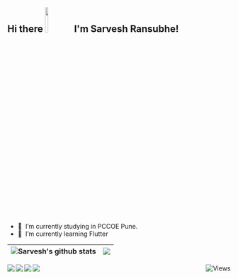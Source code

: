 <!--
First of all why are U here....lol
-->

## Hi there <img src="https://media.giphy.com/media/hvRJCLFzcasrR4ia7z/giphy.gif" width="12%"> I'm Sarvesh Ransubhe!

- 🏫 &nbsp;I’m currently studying in PCCOE Pune.
- 🌱 &nbsp;I’m currently learning Flutter

| <img align="center" src="https://github-readme-stats.vercel.app/api?username=SarveshRansubhe&show_icons=true&include_all_commits=true&theme=algolia&hide_border=true" alt="Sarvesh's github stats" /> | <img align="center" src="https://github-readme-stats.vercel.app/api/top-langs/?username=SarveshRansubhe&layout=compact&theme=buefy&hide_border=true" /> |
| ------------- | ------------- |


<img align="left" src="https://img.shields.io/badge/Flutter-%2302569B.svg?style=for-the-badge&logo=Flutter&logoColor=white" />
<img align="left" src="https://img.shields.io/badge/firebase-%23039BE5.svg?style=for-the-badge&logo=firebase" />
<img align="left" src="https://img.shields.io/badge/dart-%230175C2.svg?style=for-the-badge&logo=dart&logoColor=white" />
<img align="left" src="https://img.shields.io/badge/node.js-6DA55F?style=for-the-badge&logo=node.js&logoColor=white" />

<img align="right" src="https://komarev.com/ghpvc/?username=SarveshRansubhe&label=Profile%20views&color=0e75b6&style=flat" alt="Views" />
